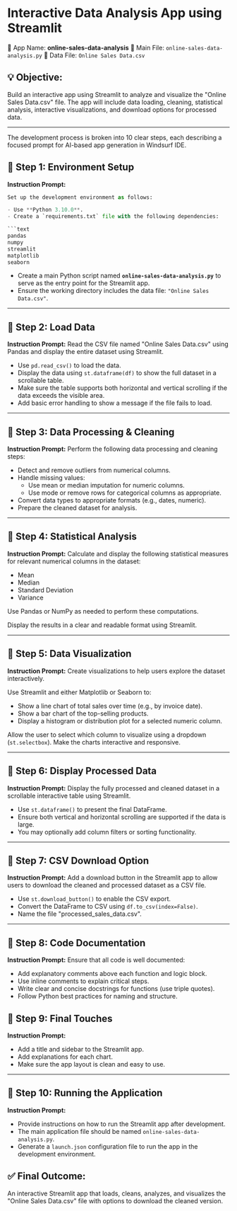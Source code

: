 # Interactive Data Analysis App using Streamlit

📝 App Name: **online-sales-data-analysis**
📁 Main File: `online-sales-data-analysis.py`
📄 Data File: `Online Sales Data.csv`

## 💡 Objective:

Build an interactive app using Streamlit to analyze and visualize the "Online Sales Data.csv" file. The app will include data loading, cleaning, statistical analysis, interactive visualizations, and download options for processed data.

---

The development process is broken into 10 clear steps, each describing a focused prompt for AI-based app generation in Windsurf IDE.

## 🔹 Step 1: Environment Setup

**Instruction Prompt:**

````python
Set up the development environment as follows:

- Use **Python 3.10.0**.
- Create a `requirements.txt` file with the following dependencies:

```text
pandas
numpy
streamlit
matplotlib
seaborn
````

- Create a main Python script named **`online-sales-data-analysis.py`** to serve as the entry point for the Streamlit app.
- Ensure the working directory includes the data file: `"Online Sales Data.csv"`.

---

## 🔹 Step 2: Load Data

**Instruction Prompt:**
Read the CSV file named "Online Sales Data.csv" using Pandas and display the entire dataset using Streamlit.

- Use `pd.read_csv()` to load the data.
- Display the data using `st.dataframe(df)` to show the full dataset in a scrollable table.
- Make sure the table supports both horizontal and vertical scrolling if the data exceeds the visible area.
- Add basic error handling to show a message if the file fails to load.

---

## 🔹 Step 3: Data Processing & Cleaning

**Instruction Prompt:**
Perform the following data processing and cleaning steps:

- Detect and remove outliers from numerical columns.
- Handle missing values:
  - Use mean or median imputation for numeric columns.
  - Use mode or remove rows for categorical columns as appropriate.
- Convert data types to appropriate formats (e.g., dates, numeric).
- Prepare the cleaned dataset for analysis.

---

## 🔹 Step 4: Statistical Analysis

**Instruction Prompt:**
Calculate and display the following statistical measures for relevant numerical columns in the dataset:

- Mean
- Median
- Standard Deviation
- Variance

Use Pandas or NumPy as needed to perform these computations.

Display the results in a clear and readable format using Streamlit.

---

## 🔹 Step 5: Data Visualization

**Instruction Prompt:**
Create visualizations to help users explore the dataset interactively.

Use Streamlit and either Matplotlib or Seaborn to:

- Show a line chart of total sales over time (e.g., by invoice date).
- Show a bar chart of the top-selling products.
- Display a histogram or distribution plot for a selected numeric column.

Allow the user to select which column to visualize using a dropdown (`st.selectbox`).
Make the charts interactive and responsive.

---

## 🔹 Step 6: Display Processed Data

**Instruction Prompt:**
Display the fully processed and cleaned dataset in a scrollable interactive table using Streamlit.

- Use `st.dataframe()` to present the final DataFrame.
- Ensure both vertical and horizontal scrolling are supported if the data is large.
- You may optionally add column filters or sorting functionality.

---

## 🔹 Step 7: CSV Download Option

**Instruction Prompt:**
Add a download button in the Streamlit app to allow users to download the cleaned and processed dataset as a CSV file.

- Use `st.download_button()` to enable the CSV export.
- Convert the DataFrame to CSV using `df.to_csv(index=False)`.
- Name the file "processed_sales_data.csv".

---

## 🔹 Step 8: Code Documentation

**Instruction Prompt:**
Ensure that all code is well documented:

- Add explanatory comments above each function and logic block.
- Use inline comments to explain critical steps.
- Write clear and concise docstrings for functions (use triple quotes).
- Follow Python best practices for naming and structure.

## 🔹 Step 9: Final Touches

**Instruction Prompt:**

- Add a title and sidebar to the Streamlit app.
- Add explanations for each chart.
- Make sure the app layout is clean and easy to use.

---

## 🔹 Step 10: Running the Application

**Instruction Prompt:**

- Provide instructions on how to run the Streamlit app after development.
- The main application file should be named `online-sales-data-analysis.py`.
- Generate a `launch.json` configuration file to run the app in the development environment.

## ✅ Final Outcome:

An interactive Streamlit app that loads, cleans, analyzes, and visualizes the "Online Sales Data.csv" file with options to download the cleaned version.
